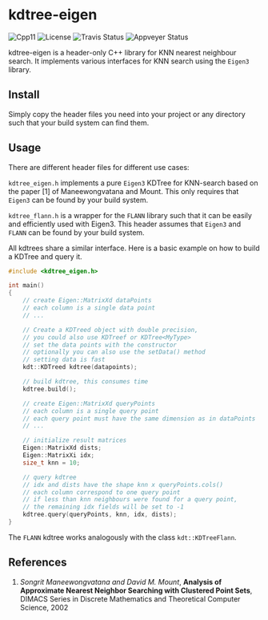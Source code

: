 # kdtree-eigen

![Cpp11](https://img.shields.io/badge/C%2B%2B-11-blue.svg)
![License](https://img.shields.io/packagist/l/doctrine/orm.svg)
![Travis Status](https://travis-ci.org/Rookfighter/kdtree-eigen.svg?branch=master)
![Appveyer Status](https://ci.appveyor.com/api/projects/status/r52757j9k4uybfu6?svg=true)

kdtree-eigen is a header-only C++ library for KNN nearest neighbour search. It
implements various interfaces for KNN search using the ```Eigen3``` library.

## Install

Simply copy the header files you need into your project or any directory such
that your build system can find them.

## Usage

There are different header files for different use cases:

```kdtree_eigen.h``` implements a pure ```Eigen3``` KDTree for KNN-search based
on the paper [1] of Maneewongvatana and Mount. This only requires that ```Eigen3```
can be found by your build system.

```kdtree_flann.h``` is a wrapper for the ```FLANN``` library such that it
can be easily and efficiently used with Eigen3. This header assumes that ```Eigen3```
and ```FLANN``` can be found by your build system.

All kdtrees share a similar interface. Here is a basic example on how to build a
KDTree and query it.

```cpp
#include <kdtree_eigen.h>

int main()
{
    // create Eigen::MatrixXd dataPoints
    // each column is a single data point
    // ...

    // Create a KDTreed object with double precision,
    // you could also use KDTreef or KDTree<MyType>
    // set the data points with the constructor
    // optionally you can also use the setData() method
    // setting data is fast
    kdt::KDTreed kdtree(datapoints);

    // build kdtree, this consumes time
    kdtree.build();

    // create Eigen::MatrixXd queryPoints
    // each column is a single query point
    // each query point must have the same dimension as in dataPoints
    // ...

    // initialize result matrices
    Eigen::MatrixXd dists;
    Eigen::MatrixXi idx;
    size_t knn = 10;

    // query kdtree
    // idx and dists have the shape knn x queryPoints.cols()
    // each column correspond to one query point
    // if less than knn neighbours were found for a query point,
    // the remaining idx fields will be set to -1
    kdtree.query(queryPoints, knn, idx, dists);
}
```

The ```FLANN``` kdtree works analogously with the class ```kdt::KDTreeFlann```.

## References

1. *Songrit Maneewongvatana and David M. Mount*, **Analysis of Approximate
Nearest Neighbor Searching with Clustered Point Sets**, DIMACS Series in
Discrete Mathematics and Theoretical Computer Science, 2002
